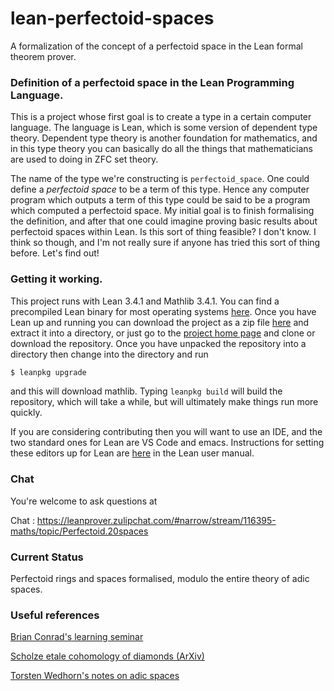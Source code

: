 # lean-perfectoid-spaces
A formalization of the concept of a perfectoid space in the Lean formal theorem prover.

### Definition of a perfectoid space in the Lean Programming Language.

This is a project whose first goal is to create a type in a certain computer language. The language is Lean, which is some version of dependent type theory. Dependent type theory is another foundation for mathematics, and in this type theory you can basically do all the things that mathematicians are used to doing in ZFC set theory.

The name of the type we're constructing is `perfectoid_space`. One could define a *perfectoid space* to be a term of this type. Hence any computer program which outputs a term of this type could be said to be a program which computed a perfectoid space. My initial goal is to finish formalising the definition, and after that one could imagine proving basic results about perfectoid spaces within Lean. Is this sort of thing feasible? I don't know. I think so though, and I'm not really sure if anyone has tried this sort of thing before. Let's find out!

### Getting it working.

This project runs with Lean 3.4.1 and Mathlib 3.4.1. You can find a precompiled Lean binary for most operating systems [here](https://github.com/leanprover/lean/releases/tag/v3.4.1). Once you have Lean up and running you can download the project as a zip file [here](https://github.com/kbuzzard/lean-perfectoid-spaces/archive/master.zip) and extract it into a directory, or just go to the [project home page](https://github.com/kbuzzard/lean-perfectoid-spaces) and clone or download the repository. Once you have unpacked the repository into a directory then change into the directory and run

```bash
$ leanpkg upgrade
```
and this will download mathlib. Typing `leanpkg build` will build the repository, which will take a while, but will ultimately make things run more quickly.

If you are considering contributing then you will want to use an IDE, and the two standard ones for Lean are VS Code and emacs. Instructions for setting these editors up for Lean are [here](https://leanprover.github.io/reference/using_lean.html#using-lean-with-vscode) in the Lean user manual.

### Chat

You're welcome to ask questions at

Chat : https://leanprover.zulipchat.com/#narrow/stream/116395-maths/topic/Perfectoid.20spaces

### Current Status

Perfectoid rings and spaces formalised, modulo the entire theory of adic spaces.


### Useful references

[Brian Conrad's learning seminar](http://math.stanford.edu/~conrad/Perfseminar/)

[Scholze etale cohomology of diamonds (ArXiv)](https://arxiv.org/abs/1709.07343)

[Torsten Wedhorn's notes on adic spaces](https://www2.math.uni-paderborn.de/fileadmin/Mathematik/People/wedhorn/Lehre/AdicSpaces.pdf)
